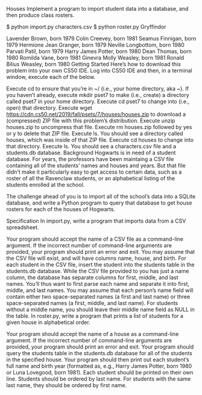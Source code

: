 Houses
Implement a program to import student data into a database, and then produce class rosters.

$ python import.py characters.csv
$ python roster.py Gryffindor

Lavender Brown, born 1979
Colin Creevey, born 1981
Seamus Finnigan, born 1979
Hermione Jean Granger, born 1979
Neville Longbottom, born 1980
Parvati Patil, born 1979
Harry James Potter, born 1980
Dean Thomas, born 1980
Romilda Vane, born 1981
Ginevra Molly Weasley, born 1981
Ronald Bilius Weasley, born 1980
Getting Started
Here’s how to download this problem into your own CS50 IDE. Log into CS50 IDE and then, in a terminal window, execute each of the below.

Execute cd to ensure that you’re in ~/ (i.e., your home directory, aka ~).
If you haven’t already, execute mkdir pset7 to make (i.e., create) a directory called pset7 in your home directory.
Execute cd pset7 to change into (i.e., open) that directory.
Execute wget https://cdn.cs50.net/2019/fall/psets/7/houses/houses.zip to download a (compressed) ZIP file with this problem’s distribution.
Execute unzip houses.zip to uncompress that file.
Execute rm houses.zip followed by yes or y to delete that ZIP file.
Execute ls. You should see a directory called houses, which was inside of that ZIP file.
Execute cd houses to change into that directory.
Execute ls. You should see a characters.csv file and a students.db database.
Background
Hogwarts is in need of a student database. For years, the professors have been maintaing a CSV file containing all of the students’ names and houses and years. But that file didn’t make it particularly easy to get access to certain data, such as a roster of all the Ravenclaw students, or an alphabetical listing of the students enrolled at the school.

The challenge ahead of you is to import all of the school’s data into a SQLite database, and write a Python program to query that database to get house rosters for each of the houses of Hogwarts.

Specification
In import.py, write a program that imports data from a CSV spreadsheet.

Your program should accept the name of a CSV file as a command-line argument.
If the incorrect number of command-line arguments are provided, your program should print an error and exit.
You may assume that the CSV file will exist, and will have columns name, house, and birth.
For each student in the CSV file, insert the student into the students table in the students.db database.
While the CSV file provided to you has just a name column, the database has separate columns for first, middle, and last names. You’ll thus want to first parse each name and separate it into first, middle, and last names. You may assume that each person’s name field will contain either two space-separated names (a first and last name) or three space-separated names (a first, middle, and last name). For students without a middle name, you should leave their middle name field as NULL in the table.
In roster.py, write a program that prints a list of students for a given house in alphabetical order.

Your program should accept the name of a house as a command-line argument.
If the incorrect number of command-line arguments are provided, your program should print an error and exit.
Your program should query the students table in the students.db database for all of the students in the specified house.
Your program should then print out each student’s full name and birth year (formatted as, e.g., Harry James Potter, born 1980 or Luna Lovegood, born 1981).
Each student should be printed on their own line.
Students should be ordered by last name. For students with the same last name, they should be ordered by first name.
